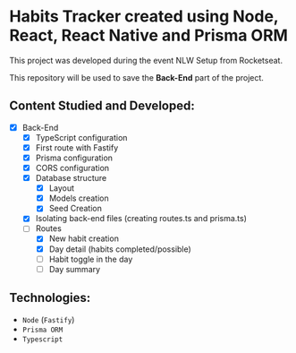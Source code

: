 # Habits Tracker created using Node, React, React Native and Prisma ORM

This project was developed during the event NLW Setup from Rocketseat.

This repository will be used to save the **Back-End** part of the project.

## Content Studied and Developed:

- [x] Back-End
  - [x] TypeScript configuration
  - [x] First route with Fastify
  - [x] Prisma configuration
  - [x] CORS configuration
  - [x] Database structure
    - [x] Layout
    - [x] Models creation
    - [x] Seed Creation
  - [x] Isolating back-end files (creating routes.ts and prisma.ts)
  - [ ] Routes
    - [x] New habit creation
    - [x] Day detail (habits completed/possible)
    - [ ] Habit toggle in the day
    - [ ] Day summary

## Technologies:

- `Node` (`Fastify`)
- `Prisma ORM`
- `Typescript`
